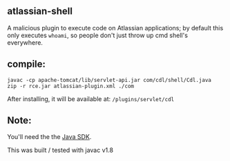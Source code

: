 ## atlassian-shell
A malicious plugin to execute code on Atlassian applications; by default this only executes `whoami`, so people don't just throw up cmd shell's everywhere.

## compile:
```
javac -cp apache-tomcat/lib/servlet-api.jar com/cdl/shell/Cdl.java
zip -r rce.jar atlassian-plugin.xml ./com
```

After installing, it will be available at: `/plugins/servlet/cdl`


## Note:
You'll need the the [Java SDK](https://developer.atlassian.com/server/framework/atlassian-sdk/set-up-the-atlassian-plugin-sdk-and-build-a-project/).

This was built / tested with javac v1.8


